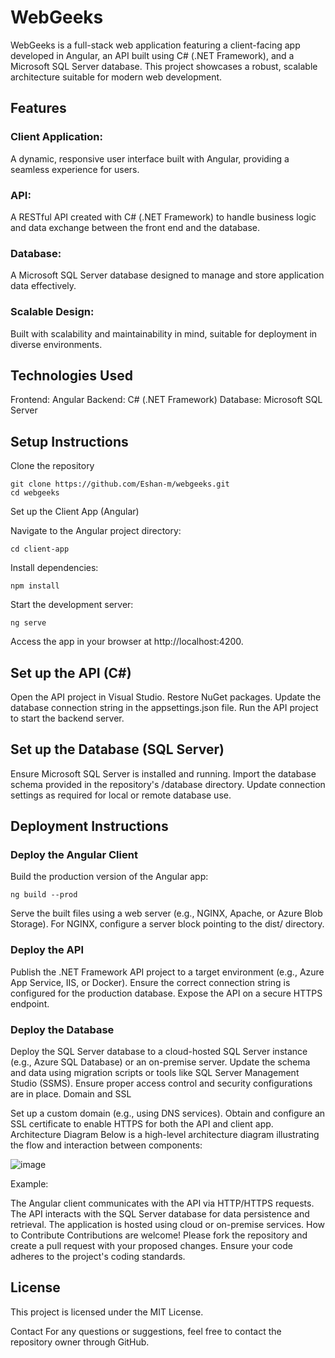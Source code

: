   # WebGeeks

WebGeeks is a full-stack web application featuring a client-facing app developed in Angular, an API built using C# (.NET Framework), and a Microsoft SQL Server database. This project showcases a robust, scalable architecture suitable for modern web development.

## Features
### Client Application:
A dynamic, responsive user interface built with Angular, providing a seamless experience for users.
### API:
A RESTful API created with C# (.NET Framework) to handle business logic and data exchange between the front end and the database.
### Database:
A Microsoft SQL Server database designed to manage and store application data effectively.
### Scalable Design:
Built with scalability and maintainability in mind, suitable for deployment in diverse environments.
## Technologies Used
Frontend: Angular
Backend: C# (.NET Framework)
Database: Microsoft SQL Server

## Setup Instructions
Clone the repository
```
git clone https://github.com/Eshan-m/webgeeks.git  
cd webgeeks
```
Set up the Client App (Angular)

Navigate to the Angular project directory:
```
cd client-app  
```
Install dependencies:
```
npm install  
```
Start the development server:
```
ng serve 
``` 
Access the app in your browser at http://localhost:4200.

## Set up the API (C#)

Open the API project in Visual Studio.
Restore NuGet packages.
Update the database connection string in the appsettings.json file.
Run the API project to start the backend server.

## Set up the Database (SQL Server)

Ensure Microsoft SQL Server is installed and running.
Import the database schema provided in the repository's /database directory.
Update connection settings as required for local or remote database use.

## Deployment Instructions
### Deploy the Angular Client

Build the production version of the Angular app:
```
ng build --prod  
```
Serve the built files using a web server (e.g., NGINX, Apache, or Azure Blob Storage).
For NGINX, configure a server block pointing to the dist/ directory.

### Deploy the API

Publish the .NET Framework API project to a target environment (e.g., Azure App Service, IIS, or Docker).
Ensure the correct connection string is configured for the production database.
Expose the API on a secure HTTPS endpoint.

### Deploy the Database
  
Deploy the SQL Server database to a cloud-hosted SQL Server instance (e.g., Azure SQL Database) or an on-premise server.
Update the schema and data using migration scripts or tools like SQL Server Management Studio (SSMS).
Ensure proper access control and security configurations are in place.
Domain and SSL

Set up a custom domain (e.g., using DNS services).
Obtain and configure an SSL certificate to enable HTTPS for both the API and client app.
Architecture Diagram
Below is a high-level architecture diagram illustrating the flow and interaction between components:

![image](https://github.com/user-attachments/assets/ae1d004a-6199-4b8f-b832-1a9cc2ae2dfa)


Example:

The Angular client communicates with the API via HTTP/HTTPS requests.
The API interacts with the SQL Server database for data persistence and retrieval.
The application is hosted using cloud or on-premise services.
How to Contribute
Contributions are welcome! Please fork the repository and create a pull request with your proposed changes. Ensure your code adheres to the project's coding standards.

## License

This project is licensed under the MIT License.

Contact
For any questions or suggestions, feel free to contact the repository owner through GitHub.
